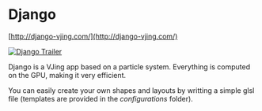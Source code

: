# Django

[http://django-vjing.com/](http://django-vjing.com/)

[![Django Trailer](http://img.youtube.com/vi/ILEdhbt9lL0/0.jpg)](http://www.youtube.com/watch?v=ILEdhbt9lL0 "Django Trailer")

Django is a VJing app based on a particle system.
Everything is computed on the GPU, making it very efficient.

You can easily create your own shapes and layouts by writting a simple glsl file (templates are provided in the *configurations* folder).
